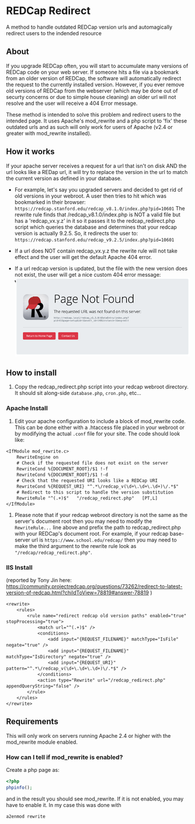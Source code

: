 # REDCap Redirect
A method to handle outdated REDCap version urls and automagically redirect users to the indended resource

## About
If you upgrade REDCap often, you will start to accumulate many versions of REDCap code on your web server.  If someone hits a file via a bookmark from an older version of REDCap, the software will automatically redirect the request to the currently installed version.  However, if you ever remove old versions of REDCap from the webserver (which may be done out of securty concerns or due to simple house cleaning) an older url will not resolve and the user will receive a 404 Error message.

These method is intended to solve this problem and redirect users to the intended page.  It uses Apache's mod_rewrite and a php script to 'fix' these outdated urls and as such will only work for users of Apache (v2.4 or greater with mod_rewrite installed).

## How it works
If your apache server receives a request for a url that isn't on disk AND the url looks like a REDap url, it will try to replace the version in the url to match the current version as defined in your database.

- For example, let's say you upgraded servers and decided to get rid of old versions in your webroot.  A user then tries to hit which was bookmarked in their browser:
`https://redcap.stanford.edu/redcap_v8.1.0/index.php?pid=10601`
The rewrite rule finds that /redcap_v8.1.0/index.php is NOT a valid file but has a 'redcap_vx.y.z' in it so it passes it to the redcap_redirect.php script which queries the database and determines that your redcap version is actually 9.2.5.  So, it redirects the user to:
`https://redcap.stanford.edu/redcap_v9.2.5/index.php?pid=10601`

- If a url does NOT contain redcap_vx.y.z the rewrite rule will not take effect and the user will get the default Apache 404 error.

- If a url redcap version is updated, but the file with the new version does not exist, the user will get a nice custom 404 error message:
![404 Error](example_404.png)

## How to install
1. Copy the redcap_redirect.php script into your redcap webroot directory.  It should sit along-side `database.php`, `cron.php`, etc...
### Apache Install
1. Edit your apache configuration to include a block of mod_rewrite code.  This can be done either with a .htaccess file placed in your webroot or by modifying the actual `.conf` file for your site.  The code should look like:
```
<IfModule mod_rewrite.c>
    RewriteEngine on
    # Check if the requested file does not exist on the server
    RewriteCond %{DOCUMENT_ROOT}/$1 !-f
    RewriteCond %{DOCUMENT_ROOT}/$1 !-d
    # Check that the requested URI looks like a REDCap URI
    RewriteCond %{REQUEST_URI} "^.*\/redcap_v(\d+\.\d+\.\d+)\/.*$"
    # Redirect to this script to handle the version substitution
    RewriteRule "^(.+)$"   "/redcap_redirect.php"   [PT,L]
</IfModule>
```

1. Please note that if your redcap webroot directory is not the same as the server's document root then you may need to modify the `RewriteRule...` line above and prefix the path to redcap_redirect.php with your REDCap's document root.  For example, if your redcap base-server url is `https://www.school.edu/redcap/` then you may need to make the third argument to the rewrite rule look as `"/redcap/redcap_redirect.php"`.

### IIS Install
(reported by Tony Jin here: https://community.projectredcap.org/questions/73262/redirect-to-latest-version-of-redcap.html?childToView=78819#answer-78819 ) 

```
<rewrite>
	<rules>
		<rule name="redirect redcap old version paths" enabled="true" stopProcessing="true">
			<match url="^(.+)$" />
			<conditions>
				<add input="{REQUEST_FILENAME}" matchType="IsFile" negate="true" />
				<add input="{REQUEST_FILENAME}" matchType="IsDirectory" negate="true" />
				<add input="{REQUEST_URI}" pattern="^.*\/redcap_v(\d+\.\d+\.\d+)\/.*$" />
			</conditions>
			<action type="Rewrite" url="/redcap_redirect.php" appendQueryString="false" />
		</rule>
	</rules>
</rewrite>
```

## Requirements
This will only work on servers running Apache 2.4 or higher with the mod_rewrite module enabled.

### How can I tell if mod_rewrite is enabled?
Create a php page as:
```php
<?php
phpinfo();
```
and in the result you should see mod_rewrite.  If it is not enabled, you may have to enable it.  In my case this was done with
```
a2enmod rewrite
```
